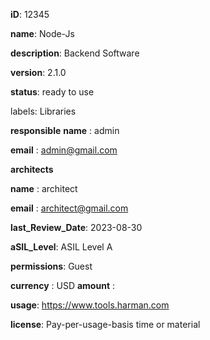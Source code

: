 **iD**: 12345

**name**: Node-Js

**description**: Backend Software

**version**: 2.1.0

**status**: ready to use

labels: Libraries

**responsible**
**name** : admin

**email** : admin@gmail.com

**architects** 

**name** : architect

**email** : architect@gmail.com

**last_Review_Date**: 2023-08-30

**aSIL_Level**: ASIL Level A

**permissions**: Guest

**currency** : USD
**amount** : 

**usage**: https://www.tools.harman.com

**license**: Pay-per-usage-basis time or material